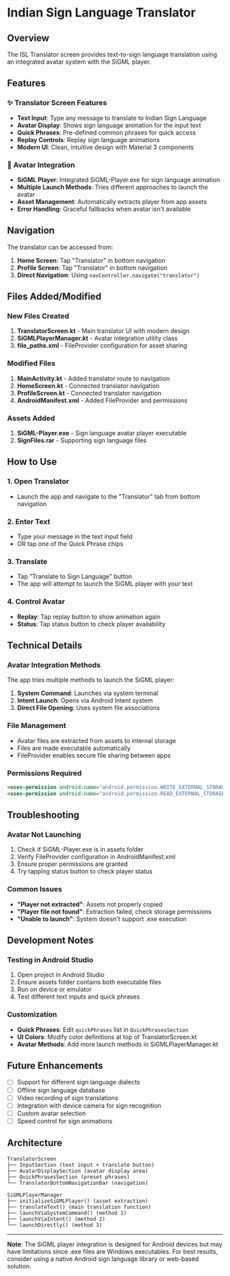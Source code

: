 # Indian Sign Language Translator

## Overview
The ISL Translator screen provides text-to-sign language translation using an integrated avatar system with the SiGML player.

## Features

### ✨ Translator Screen Features
- **Text Input**: Type any message to translate to Indian Sign Language
- **Avatar Display**: Shows sign language animation for the input text
- **Quick Phrases**: Pre-defined common phrases for quick access
- **Replay Controls**: Replay sign language animations
- **Modern UI**: Clean, intuitive design with Material 3 components

### 🤖 Avatar Integration
- **SiGML Player**: Integrated SiGML-Player.exe for sign language animation
- **Multiple Launch Methods**: Tries different approaches to launch the avatar
- **Asset Management**: Automatically extracts player from app assets
- **Error Handling**: Graceful fallbacks when avatar isn't available

## Navigation
The translator can be accessed from:
1. **Home Screen**: Tap "Translator" in bottom navigation
2. **Profile Screen**: Tap "Translator" in bottom navigation  
3. **Direct Navigation**: Using `navController.navigate("translator")`

## Files Added/Modified

### New Files Created
1. **TranslatorScreen.kt** - Main translator UI with modern design
2. **SiGMLPlayerManager.kt** - Avatar integration utility class
3. **file_paths.xml** - FileProvider configuration for asset sharing

### Modified Files
1. **MainActivity.kt** - Added translator route to navigation
2. **HomeScreen.kt** - Connected translator navigation
3. **ProfileScreen.kt** - Connected translator navigation
4. **AndroidManifest.xml** - Added FileProvider and permissions

### Assets Added
1. **SiGML-Player.exe** - Sign language avatar player executable
2. **SignFiles.rar** - Supporting sign language files

## How to Use

### 1. Open Translator
- Launch the app and navigate to the "Translator" tab from bottom navigation

### 2. Enter Text
- Type your message in the text input field
- OR tap one of the Quick Phrase chips

### 3. Translate
- Tap "Translate to Sign Language" button
- The app will attempt to launch the SiGML player with your text

### 4. Control Avatar
- **Replay**: Tap replay button to show animation again  
- **Status**: Tap status button to check player availability

## Technical Details

### Avatar Integration Methods
The app tries multiple methods to launch the SiGML player:

1. **System Command**: Launches via system terminal
2. **Intent Launch**: Opens via Android Intent system  
3. **Direct File Opening**: Uses system file associations

### File Management
- Avatar files are extracted from assets to internal storage
- Files are made executable automatically
- FileProvider enables secure file sharing between apps

### Permissions Required
```xml
<uses-permission android:name="android.permission.WRITE_EXTERNAL_STORAGE" />
<uses-permission android:name="android.permission.READ_EXTERNAL_STORAGE" />
```

## Troubleshooting

### Avatar Not Launching
1. Check if SiGML-Player.exe is in assets folder
2. Verify FileProvider configuration in AndroidManifest.xml
3. Ensure proper permissions are granted
4. Try tapping status button to check player status

### Common Issues
- **"Player not extracted"**: Assets not properly copied
- **"Player file not found"**: Extraction failed, check storage permissions
- **"Unable to launch"**: System doesn't support .exe execution

## Development Notes

### Testing in Android Studio
1. Open project in Android Studio
2. Ensure assets folder contains both executable files
3. Run on device or emulator
4. Test different text inputs and quick phrases

### Customization
- **Quick Phrases**: Edit `quickPhrases` list in `QuickPhrasesSection`
- **UI Colors**: Modify color definitions at top of TranslatorScreen.kt
- **Avatar Methods**: Add more launch methods in SiGMLPlayerManager.kt

## Future Enhancements
- [ ] Support for different sign language dialects
- [ ] Offline sign language database
- [ ] Video recording of sign translations
- [ ] Integration with device camera for sign recognition
- [ ] Custom avatar selection
- [ ] Speed control for sign animations

## Architecture

```
TranslatorScreen
├── InputSection (text input + translate button)
├── AvatarDisplaySection (avatar display area)
├── QuickPhrasesSection (preset phrases)
└── TranslatorBottomNavigationBar (navigation)

SiGMLPlayerManager
├── initializeSiGMLPlayer() (asset extraction)
├── translateText() (main translation function)
├── launchViaSystemCommand() (method 1)
├── launchViaIntent() (method 2)
└── launchDirectly() (method 3)
```

---

**Note**: The SiGML player integration is designed for Android devices but may have limitations since .exe files are Windows executables. For best results, consider using a native Android sign language library or web-based solution.